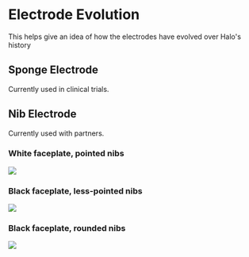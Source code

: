 # Electrode Evolution
This helps give an idea of how the electrodes have evolved over Halo's history
## Sponge Electrode
Currently used in clinical trials.

## Nib Electrode
Currently used with partners.
### White faceplate, pointed nibs
![](https://photos-4.dropbox.com/t/2/AACoSwDf51sJk4IDzqWRvUq0KdfP884qZJJqE3A4kxpcRw/12/480526477/png/32x32/1/_/1/2/old_electrode_8_15.png/EMTqyPIDGBEgBygH/1z4gkQy2hKOfJHW5YBhzklWSQPq70wYs1iU7Dbdi-iA?size=800x600&size_mode=2)
### Black faceplate, less-pointed nibs
![](https://photos-1.dropbox.com/t/2/AABZbb30EP5xz3AgzEp0TssrR2hy0cc-u65vKHAjk8dewQ/12/480526477/png/32x32/1/_/1/2/old_electrode_9_20.png/EMTqyPIDGBMgBygH/CgcDVMHwtXPno26TEm2QeAvSOk_8--eV_roPDWGI0TQ?size=800x600&size_mode=2)
### Black faceplate, rounded nibs
![](https://photos-1.dropbox.com/t/2/AAAtP4HwptpIY_-OQ22gUqP8dnK-SV65pFM_CyAkoZIKrg/12/480526477/png/32x32/1/_/1/2/old_electrode_9_21.png/EMTqyPIDGBUgBygH/I9Ch7LC9xW_baw-4g6-FrZWhVkasm6TQG6lB9QQr7hM?size=800x600&size_mode=2)
